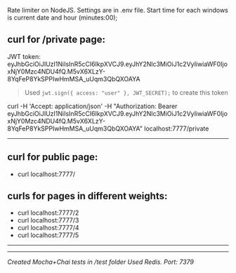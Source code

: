 Rate limiter on NodeJS.
Settings are in .env file.
Start time for each windows is current date and hour (minutes:00);
## curl for /private page:

JWT token: eyJhbGciOiJIUzI1NiIsInR5cCI6IkpXVCJ9.eyJhY2Nlc3MiOiJ1c2VyIiwiaWF0IjoxNjY0Mzc4NDU4fQ.M5vX6XLzY-8YqFeP8YkSPPIwHmMSA_uUqm3QbQXOAYA

> Used `jwt.sign({ access: "user" }, JWT_SECRET);` to create this token

curl -H 'Accept: application/json' -H "Authorization: Bearer eyJhbGciOiJIUzI1NiIsInR5cCI6IkpXVCJ9.eyJhY2Nlc3MiOiJ1c2VyIiwiaWF0IjoxNjY0Mzc4NDU4fQ.M5vX6XLzY-8YqFeP8YkSPPIwHmMSA_uUqm3QbQXOAYA" localhost:7777/private

---

## curl for public page:

-    curl localhost:7777/

## curls for pages in different weights:

-    curl localhost:7777/2
-    curl localhost:7777/3
-    curl localhost:7777/4
-    curl localhost:7777/5

---

---

_Created Mocha+Chai tests in /test folder_
_Used Redis. Port: 7379_
